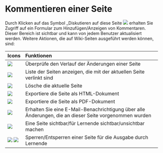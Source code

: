 # Kommentieren einer Seite

Durch Klicken auf das Symbol _Diskutieren auf diese Seite ![](../../.gitbook/assets/graphics211.png) erhalten Sie Zugriff auf ein Formular zum Hinzufügen/Anzeigen von Kommentaren. Dieser Bereich ist sichtbar und kann von jedem Benutzer aktualisiert werden. Weitere Aktionen, die auf Wiki-Seiten ausgeführt werden können, sind:

| Icons | Funktionen |
| :--- | :--- |
| ![](../../.gitbook/assets/images147%20%281%29.png) | Überprüfe den Verlauf der Änderungen einer Seite |
| ![](../../.gitbook/assets/images148%20%281%29.png) | Liste der Seiten anzeigen, die mit der aktuellen Seite verlinkt sind |
| ![](../../.gitbook/assets/images149%20%281%29.png) | Lösche die aktuelle Seite |
| ![](../../.gitbook/assets/images150%20%281%29.png) | Exportiere die Seite als HTML-Dokument |
| ![](../../.gitbook/assets/graphics214.png) | Exportiere die Seite als PDF-Dokument |
| ![](../../.gitbook/assets/graphics215.gif) | Erhalten Sie eine E-Mail-Benachrichtigung über alle Änderungen, die an dieser Seite vorgenommen wurden |
| ![](../../.gitbook/assets/graphics216.png) | Eine Seite sichtbar/für Lernende sichtbar/unsichtbar machen |
| ![](../../.gitbook/assets/images155%20%281%29.png) ![](../../.gitbook/assets/images152.png) | Sperren/Entsperren einer Seite für die Ausgabe durch Lernende |